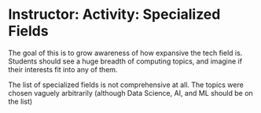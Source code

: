 # Instructor: Activity: Specialized Fields

The goal of this is to grow awareness of how expansive the tech field is. Students should see a huge breadth of computing topics, and imagine if their interests fit into any of them.

The list of specialized fields is not comprehensive at all. The topics were chosen vaguely arbitrarily (although Data Science, AI, and ML should be on the list)
